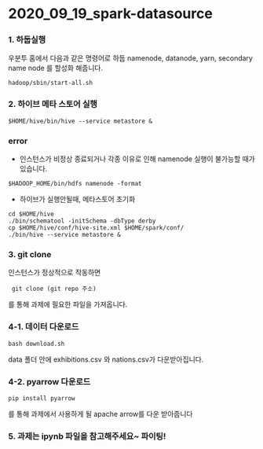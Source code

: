 # 2020_09_19_spark-datasource

### 1. 하둡실행
우분투 홈에서 다음과 같은 명령어로 하둡 namenode, datanode, yarn, secondary name node 를 할성화 해줍니다.
```
hadoop/sbin/start-all.sh
```

### 2. 하이브 메타 스토어 실행
```
$HOME/hive/bin/hive --service metastore &
```

### error
* 인스턴스가 비정상 종료되거나 각종 이유로 인해 namenode 실행이 불가능할 때가 있습니다.
```
$HADOOP_HOME/bin/hdfs namenode -format
```
* 하이브가 실행안될때, 메타스토어 초기화
```
cd $HOME/hive
./bin/schematool -initSchema -dbType derby
cp $HOME/hive/conf/hive-site.xml $HOME/spark/conf/
./bin/hive --service metastore &
```
### 3. git clone 
인스턴스가 정상적으로 작동하면 
```
 git clone (git repo 주소)
```
를 통해 과제에 필요한 파일을 가져옵니다.

### 4-1. 데이터 다운로드
```
bash download.sh
```
data 폴더 안에 exhibitions.csv 와 nations.csv가 다운받아집니다.
### 4-2. pyarrow 다운로드
```
pip install pyarrow
```
를 통해 과제에서 사용하게 될 apache arrow를 다운 받아줍니다

### 5. 과제는 ipynb 파일을 참고해주세요~ 파이팅!
